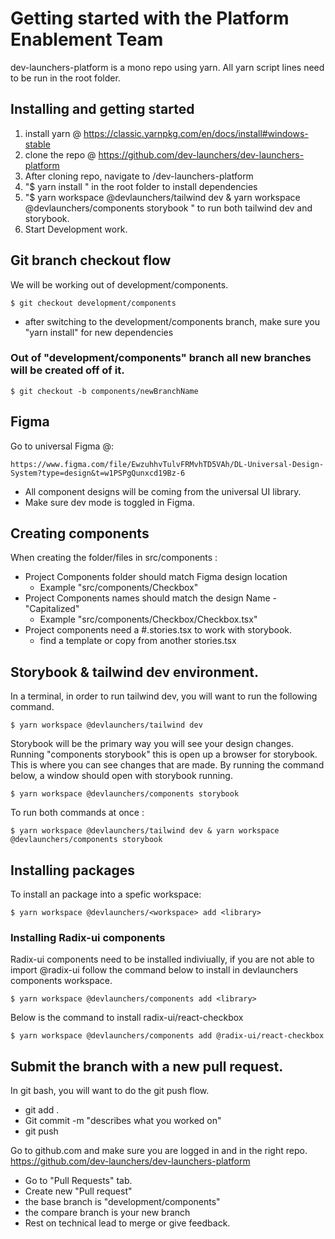 # Getting started with the Platform Enablement Team

dev-launchers-platform is a mono repo using yarn. All yarn script lines need to be run in the root folder. 

## Installing and getting started
1. install yarn @  https://classic.yarnpkg.com/en/docs/install#windows-stable
2. clone the repo @  https://github.com/dev-launchers/dev-launchers-platform
3. After cloning repo, navigate to /dev-launchers-platform
4. "$ yarn install " in the root folder to install dependencies 
5. "$ yarn workspace @devlaunchers/tailwind dev & yarn workspace @devlaunchers/components storybook " to run both tailwind dev and storybook.
7. Start Development work.

## Git branch checkout flow

We will be working out of development/components. 

    $ git checkout development/components

- after switching to the development/components branch, make sure you "yarn install" for new dependencies

### Out of "development/components" branch all new branches will be created off of it.

    $ git checkout -b components/newBranchName


## Figma

Go to universal Figma @:

    https://www.figma.com/file/EwzuhhvTulvFRMvhTD5VAh/DL-Universal-Design-System?type=design&t=w1PSPgQunxcd19Bz-6

- All component designs will be coming from the universal UI library.
- Make sure dev mode is toggled in Figma.


## Creating components

When creating the folder/files in src/components :

- Project Components folder should match Figma design location 
    - Example "src/components/Checkbox"
- Project Components names should match the design Name - "Capitalized"
    - Example "src/components/Checkbox/Checkbox.tsx"
- Project components need a #.stories.tsx to work with storybook.
  - find a template or copy from another stories.tsx


## Storybook & tailwind dev environment. 

In a terminal, in order to run tailwind dev, you will want to run the following command.

    $ yarn workspace @devlaunchers/tailwind dev

Storybook will be the primary way you will see your design changes. Running "components storybook" this is open up a browser for storybook. This is where you can see changes that are made. By running the command below, a window should open with storybook running.

    $ yarn workspace @devlaunchers/components storybook

To run both commands at once :

    $ yarn workspace @devlaunchers/tailwind dev & yarn workspace @devlaunchers/components storybook

## Installing packages

To install an package into a spefic workspace:

    $ yarn workspace @devlaunchers/<workspace> add <library>

### Installing Radix-ui components

Radix-ui components need to be installed indiviually, if you are not able to import @radix-ui follow the command below to install in devlaunchers components workspace.

    $ yarn workspace @devlaunchers/components add <library>

Below is the command to install radix-ui/react-checkbox

    $ yarn workspace @devlaunchers/components add @radix-ui/react-checkbox

## Submit the branch with a new pull request.

In git bash, you will want to do the git push flow.

  - git add .
  - Git commit -m "describes what you worked on"
  - git push

Go to github.com and make sure you are logged in and in the right repo.
https://github.com/dev-launchers/dev-launchers-platform

  - Go to "Pull Requests" tab.
  - Create new "Pull request"
  - the base branch is "development/components"
  - the compare branch is your new branch
  - Rest on technical lead to merge or give feedback.
